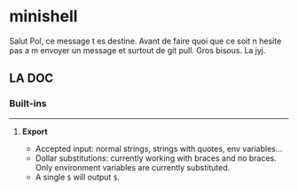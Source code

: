 # minishell
Salut Pol, ce message t es destine. Avant de faire quoi que ce soit n hesite pas a m envoyer un message et surtout de git pull.
Gros bisous.
La jyj.

## LA DOC

### Built-ins

---

1) **Export**
    
    -   Accepted input: normal strings, strings with quotes, env variables...
    -   Dollar substitutions: currently working with braces and no braces. Only environment variables are currently substituted.
    -   A single `$` will output `$`.
